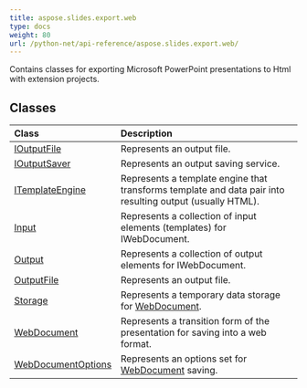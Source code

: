 ```yaml
---
title: aspose.slides.export.web
type: docs
weight: 80
url: /python-net/api-reference/aspose.slides.export.web/
---
```



Contains classes for exporting Microsoft PowerPoint presentations to Html with extension projects.

## **Classes**
|**Class**|**Description**|
| :- | :- |
|[IOutputFile](/slides/python-net/api-reference/aspose.slides.export.web/ioutputfile/)|Represents an output file.|
|[IOutputSaver](/slides/python-net/api-reference/aspose.slides.export.web/ioutputsaver/)|Represents an output saving service.|
|[ITemplateEngine](/slides/python-net/api-reference/aspose.slides.export.web/itemplateengine/)|Represents a template engine that transforms template and data pair into resulting output (usually HTML).|
|[Input](/slides/python-net/api-reference/aspose.slides.export.web/input/)|Represents a collection of input elements (templates) for IWebDocument.|
|[Output](/slides/python-net/api-reference/aspose.slides.export.web/output/)|Represents a collection of output elements for IWebDocument.|
|[OutputFile](/slides/python-net/api-reference/aspose.slides.export.web/outputfile/)|Represents an output file.|
|[Storage](/slides/python-net/api-reference/aspose.slides.export.web/storage/)|Represents a temporary data storage for [WebDocument](/slides/python-net/api-reference/aspose.slides.export.web/webdocument/).|
|[WebDocument](/slides/python-net/api-reference/aspose.slides.export.web/webdocument/)|Represents a transition form of the presentation for saving into a web format.|
|[WebDocumentOptions](/slides/python-net/api-reference/aspose.slides.export.web/webdocumentoptions/)|Represents an options set for [WebDocument](/slides/python-net/api-reference/aspose.slides.export.web/webdocument/) saving.|
